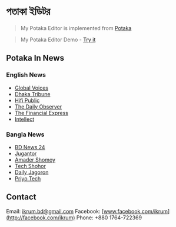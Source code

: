 # পতাকা ইডিটর 
> My Potaka Editor is implemented from [Potaka](https://www.potaka.io/)

> My Potaka Editor Demo - [Try it](https://anisurrahmanju.github.io/Potaka-Editor/)

## Potaka In News
### English News
  * [Global Voices](https://globalvoices.org/2016/08/30/theres-finally-a-programming-language-in-bengali-script-thanks-to-potaka/)
  * [Dhaka Tribune](http://www.dhakatribune.com/feature/tech/2016/08/20/bangla-programming-language-potaka-launched/)
  * [Hifi Public](http://hifipublic.com/2016/08/22/potaka-first-bangla-programming-language/)
  * [The Daily Observer](http://www.observerbd.com/details.php?id=30803)
  * [The Financial Express](http://www.thefinancialexpress-bd.com/2016/08/31/44160/POTAKA,-Bangla-programming-language-launched)
  * [Intellect](http://www.intellect.com.bd/details/515/potaka-the-first-bangla-programming-language)

### Bangla News
  * [BD News 24](http://bangla.bdnews24.com/tech/article1203516.bdnews)
  * [Jugantor](http://www.jugantor.com/online/it-world/2016/08/22/22889/বাংলায়-প্রোগ্রামিং-ভাষা-‘পতাকা’)
  * [Amader Shomoy](http://www.dainikamadershomoy.com/todays-paper/features/technology-time/32993/প্রোগ্রামিং-লিখি-বাংলা-ভাষায়)
  * [Tech Shohor](http://techshohor.com/news/66417)
  * [Daily Jagoron](http://dailyjagoran.com/scitech/bangla-programming-language-launched/)
  * [Priyo Tech](http://tech.priyo.com/news/2016/8/21/32938-%E0%A6%AC%E0%A6%BE%E0%A6%82%E0%A6%B2%E0%A6%BE-%E0%A6%AD%E0%A6%BE%E0%A6%B7%E0%A6%BE%E0%A7%9F-%E0%A6%AA%E0%A7%8D%E0%A6%B0%E0%A7%8B%E0%A6%97%E0%A7%8D%E0%A6%B0%E0%A6%BE%E0%A6%AE%E0%A6%BF%E0%A6%82-%E0%A6%95%E0%A6%B0%E0%A6%BE-%E0%A6%AF%E0%A6%BE%E0%A6%AC%E0%A7%87-%E0%A6%AA%E0%A6%A4%E0%A6%BE%E0%A6%95%E0%A6%BE%E0%A7%9F)

## Contact
Email: [ikrum.bd@gmail.com](#)
Facebook: [www.facebook.com/ikrum](http://facebook.com/ikrum)
Phone: +880 1764-722369
